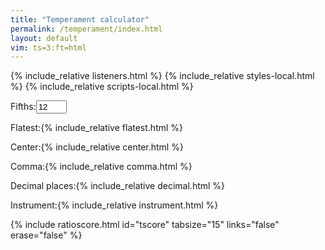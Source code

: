 ```yaml
---
title: "Temperament calculator"
permalink: /temperament/index.html
layout: default
vim: ts=3:ft=html
---
```


{% include_relative listeners.html %}
{% include_relative styles-local.html %}
{% include_relative scripts-local.html %}

<nobr><label for="fifths">Fifths:</label><input id="fifths" size="3" value="12">&nbsp;&nbsp;&nbsp;</nobr>

<nobr><label for="flatest">Flatest:</label>{% include_relative flatest.html %}&nbsp;&nbsp;&nbsp;</nobr>

<nobr><label for="center">Center:</label>{% include_relative center.html %}&nbsp;&nbsp;&nbsp;</nobr>

<nobr><label for="comma">Comma:</label>{% include_relative comma.html %}&nbsp;&nbsp;&nbsp;</nobr>

<nobr><label for="decimal">Decimal&nbsp;places:</label>{% include_relative decimal.html %}&nbsp;&nbsp;&nbsp;</nobr>

<nobr><label for="instrument">Instrument:</label>{% include_relative instrument.html %}&nbsp;&nbsp;&nbsp;</nobr>

<div id="display"></div>


{% include ratioscore.html id="tscore" tabsize="15" links="false" erase="false" %}
<script type="application/x-ratioscore" id="tscore">
</script>


